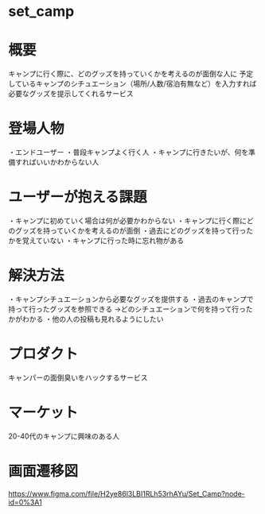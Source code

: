 # set_camp

# 概要
  キャンプに行く際に、どのグッズを持っていくかを考えるのが面倒な人に
  予定しているキャンプのシチュエーション（場所/人数/宿泊有無など）を入力すれば
  必要なグッズを提示してくれるサービス

# 登場人物
  ・エンドユーザー
    ・普段キャンプよく行く人
    ・キャンプに行きたいが、何を準備すればいいかわからない人

# ユーザーが抱える課題
  ・キャンプに初めていく場合は何が必要かわからない
  ・キャンプに行く際にどのグッズを持っていくかを考えるのが面倒
  ・過去にどのグッズを持って行ったかを覚えていない
  ・キャンプに行った時に忘れ物がある

# 解決方法
  ・キャンプシチュエーションから必要なグッズを提供する
  ・過去のキャンプで持って行ったグッズを参照できる
  →どのシチュエーションで何を持って行ったかがわかる
  ・他の人の投稿も見れるようにしたい

# プロダクト
  キャンパーの面倒臭いをハックするサービス

# マーケット
  20-40代のキャンプに興味のある人

# 画面遷移図
https://www.figma.com/file/H2ye86l3LBI1RLh53rhAYu/Set_Camp?node-id=0%3A1
